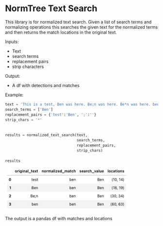 # NormTree Text Search 

This library is for normalized text search. Given a list of search terms and normalizing operations this searches the given text for the normalized terms and then returns the match locations in the original text. 

Inputs: 
- Text
- search terms
- replacement pairs
- strip characters

Output: 
- A df with detections and matches


Example:

``` python
text = 'This is a test, Ben was here. Be;n was here. Be*n was here. ben was here.'
search_terms = ['Ben']
replacement_pairs = {'test':'Ben', ';':''}
strip_chars = '*'


results = normalized_text_search(text, 
                                 search_terms,
                                 replacement_pairs,
                                 strip_chars)

results

```
![example output](example_output.png "example output from the above code snippet")


The output is a pandas df with matches and locations


